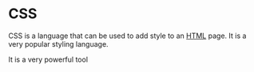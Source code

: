 # CSS







CSS is a language that can be used to add style to an [HTML](/wiki/HTML) page. It is a very popular styling language.



It is a very powerful tool





